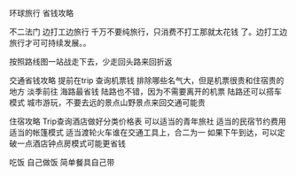 环球旅行 省钱攻略


不二法门 边打工边旅行
千万不要纯旅行，只消费不打工那就太花钱 了。边打工边旅行才可可持续发展。。


按照路线图一站战走下去，少走回头路来回折返

交通省钱攻略 提前在trip 查询机票钱
排除哪些名气大，但是机票很贵和住宿贵的地方
淡季前往
海路最省钱 
陆路也不错，因为不需要离开的机票
陆路还可以搭车模式
城市游玩，不要去远的景点山野景点来回交通可能贵

住宿攻略
Trip查询酒店做好分类价格表
可以适当的青年旅社
适当的民宿节约费用
适当的帐篷模式
适当渡轮火车谁在交通工具上，合二为一
如果下午到达，可以定破一点酒店钟点房模式可能更省钱

吃饭
自己做饭
简单餐具自己带



